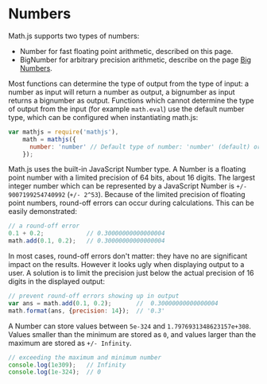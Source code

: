 # Numbers

Math.js supports two types of numbers:

- Number for fast floating point arithmetic, described on this page.
- BigNumber for arbitrary precision arithmetic, describe on the page
  [Big Numbers](bignumbers.md).

Most functions can determine the type of output from the type of input:
a number as input will return a number as output, a bignumber as input returns
a bignumber as output. Functions which cannot determine the type of output
from the input (for example `math.eval`) use the default number type, which
can be configured when instantiating math.js:

```js
var mathjs = require('mathjs'),
    math = mathjs({
      number: 'number' // Default type of number: 'number' (default) or 'bignumber'
    });
```

Math.js uses the built-in JavaScript Number type. A Number is a floating point
number with a limited precision of 64 bits, about 16 digits. The largest integer
number which can be represented by a JavaScript Number
is `+/- 9007199254740992` (`+/- 2^53`). Because of the limited precision of
floating point numbers, round-off errors can occur during calculations.
This can be easily demonstrated:

```js
// a round-off error
0.1 + 0.2;            // 0.30000000000000004
math.add(0.1, 0.2);   // 0.30000000000000004
```

In most cases, round-off errors don't matter: they have no are significant
impact on the results. However it looks ugly when displaying output to a user.
A solution is to limit the precision just below the actual precision of 16
digits in the displayed output:

```js
// prevent round-off errors showing up in output
var ans = math.add(0.1, 0.2);       //  0.30000000000000004
math.format(ans, {precision: 14});  // '0.3'
```

A Number can store values between `5e-324` and `1.7976931348623157e+308`.
Values smaller than the minimum are stored as `0`, and values larger than the
maximum are stored as `+/- Infinity`.

```js
// exceeding the maximum and minimum number
console.log(1e309);   // Infinity
console.log(1e-324);  // 0
```
